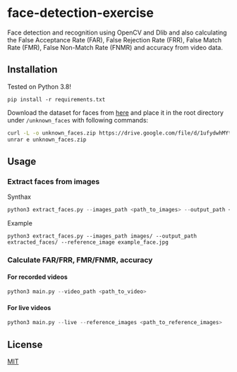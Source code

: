# face-detection-exercise
Face detection and recognition using OpenCV and Dlib and also calculating the False Acceptance Rate (FAR), False Rejection Rate (FRR), False Match Rate (FMR), False Non-Match Rate (FNMR) and accuracy from video data. 

## Installation
Tested on Python 3.8!
```
pip install -r requirements.txt
```
Download the dataset for faces from [here](https://sites.google.com/view/sof-dataset) and place it in the root directory under `/unknown_faces` with following commands:
```bash
curl -L -o unknown_faces.zip https://drive.google.com/file/d/1ufydwhMYtOhxgQuHs9SjERnkX0fXxorO
unrar e unknown_faces.zip
```

## Usage
### Extract faces from images
Synthax
```python
python3 extract_faces.py --images_path <path_to_images> --output_path <path_to_save_extracted_faces> --reference_image <path_to_reference_image>
```
Example
```
python3 extract_faces.py --images_path images/ --output_path extracted_faces/ --reference_image example_face.jpg
```

### Calculate FAR/FRR, FMR/FNMR, accuracy
#### For recorded videos
```python
python3 main.py --video_path <path_to_video> 
```
#### For live videos
```python
python3 main.py --live --reference_images <path_to_reference_images>
```

## License
[MIT](https://choosealicense.com/licenses/mit/)